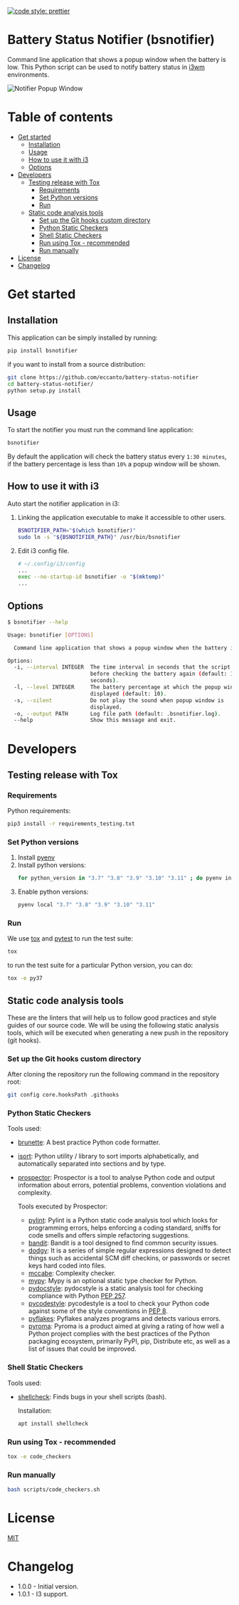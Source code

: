 [![code style: prettier](https://img.shields.io/badge/code_style-prettier-ff69b4.svg?style=flat-square)](https://github.com/prettier/prettier)


# Battery Status Notifier (bsnotifier)

Command line application that shows a popup window when the battery is low. This Python script can be used to notify
battery status in [i3wm](https://i3wm.org/) environments.

![Notifier Popup Window](documentation/images/popup-window.png)

# Table of contents

* [Get started](#get-started)
  * [Installation](#installation)
  * [Usage](#usage)
  * [How to use it with i3](#how-to-use-it-with-i3)
  * [Options](#options)
* [Developers](#developers)
  * [Testing release with Tox](#testing-release-with-Tox)
    * [Requirements](#requirements)
    * [Set Python versions](#set-python-versions)
    * [Run](#run)
  * [Static code analysis tools](#static-code-analysis-tools)
    * [Set up the Git hooks custom directory](#set-up-the-git-hooks-custom-directory)
    * [Python Static Checkers](#python-static-checkers)
    * [Shell Static Checkers](#shell-static-checkers)
    * [Run using Tox - recommended](#run-using-tox---recommended)
    * [Run manually](#run-manually)
* [License](#license)
* [Changelog](#changelog)

# Get started

## Installation

This application can be simply installed by running:

```bash
pip install bsnotifier
```

if you want to install from a source distribution:

```bash
git clone https://github.com/eccanto/battery-status-notifier
cd battery-status-notifier/
python setup.py install
```

## Usage

To start the notifier you must run the command line application:

```bash
bsnotifier
```

By default the application will check the battery status every `1:30 minutes`, if the battery percentage is less than
`10%` a popup window will be shown.

## How to use it with i3

Auto start the notifier application in i3:

1. Linking the application executable to make it accessible to other users.

    ```bash
    BSNOTIFIER_PATH="$(which bsnotifier)"
    sudo ln -s "${BSNOTIFIER_PATH}" /usr/bin/bsnotifier
    ```

2. Edit i3 config file.

    ```bash
    # ~/.config/i3/config
    ...
    exec --no-startup-id bsnotifier -o "$(mktemp)"
    ...
    ```

## Options

```bash
$ bsnotifier --help

Usage: bsnotifier [OPTIONS]

  Command line application that shows a popup window when the battery is low.

Options:
  -i, --interval INTEGER  The time interval in seconds that the script waits
                          before checking the battery again (default: 150.0
                          seconds).
  -l, --level INTEGER     The battery percentage at which the popup window is
                          displayed (default: 10).
  -s, --silent            Do not play the sound when popup window is
                          displayed.
  -o, --output PATH       Log file path (default: .bsnotifier.log).
  --help                  Show this message and exit.
```

# Developers

## Testing release with Tox

### Requirements

Python requirements:

```bash
pip3 install -r requirements_testing.txt
```

### Set Python versions

1. Install [pyenv](https://github.com/pyenv/pyenv)
2. Install python versions:
    ```bash
    for python_version in "3.7" "3.8" "3.9" "3.10" "3.11" ; do pyenv install ${python_version}; done
    ```
3. Enable python versions:
    ```bash
    pyenv local "3.7" "3.8" "3.9" "3.10" "3.11"
    ```

### Run

We use [tox](https://tox.wiki/en/latest/) and [pytest](https://docs.pytest.org/en/6.2.x) to run the
test suite:

```bash
tox
```

to run the test suite for a particular Python version, you can do:


```bash
tox -e py37
```

## Static code analysis tools

These are the linters that will help us to follow good practices and style guides of our source code. We will be using the following static analysis tools, which will be executed when generating a new push in the repository (git hooks).

### Set up the Git hooks custom directory

After cloning the repository run the following command in the repository root:

```bash
git config core.hooksPath .githooks
```

### Python Static Checkers

Tools used:
- [brunette](https://github.com/odwyersoftware/brunette): A best practice Python code formatter.
- [isort](https://pycqa.github.io/isort/): Python utility / library to sort imports alphabetically, and automatically separated into sections and by type.
- [prospector](https://github.com/PyCQA/prospector): Prospector is a tool to analyse Python code and output information about errors, potential problems, convention violations and complexity.

  Tools executed by Prospector:
  - [pylint](https://github.com/PyCQA/pylint): Pylint is a Python static code analysis tool which looks for programming errors,   helps enforcing a coding standard, sniffs for code smells and offers simple refactoring suggestions.
  - [bandit](https://github.com/PyCQA/bandit): Bandit is a tool designed to find common security issues.
  - [dodgy](https://github.com/landscapeio/dodgy): It is a series of simple regular expressions designed to detect things such as accidental SCM diff checkins, or passwords or secret keys hard coded into files.
  - [mccabe](https://github.com/PyCQA/mccabe): Complexity checker.
  - [mypy](https://github.com/python/mypy): Mypy is an optional static type checker for Python.
  - [pydocstyle](https://github.com/PyCQA/pydocstyle): pydocstyle is a static analysis tool for checking compliance with Python [PEP 257](https://peps.python.org/pep-0257/).
  - [pycodestyle](https://pycodestyle.pycqa.org/en/latest/): pycodestyle is a tool to check your Python code against some of the style conventions in [PEP 8](https://peps.python.org/pep-0008/).
  - [pyflakes](https://github.com/PyCQA/pyflakes): Pyflakes analyzes programs and detects various errors.
  - [pyroma](https://github.com/regebro/pyroma): Pyroma is a product aimed at giving a rating of how well a Python project complies with the best practices of the Python packaging ecosystem, primarily PyPI, pip, Distribute etc, as well as a list of issues that could be improved.

### Shell Static Checkers

Tools used:
- [shellcheck](https://www.shellcheck.net/): Finds bugs in your shell scripts (bash).

  Installation:

  ```bash
  apt install shellcheck
  ```

### Run using Tox - recommended

```bash
tox -e code_checkers
```

### Run manually

```bash
bash scripts/code_checkers.sh
```

# License

[MIT](./LICENSE)

# Changelog

- 1.0.0 - Initial version.
- 1.0.1 - I3 support.
